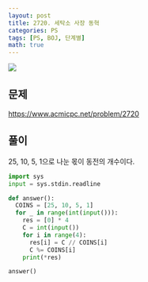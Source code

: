 ```yaml
---
layout: post
title: 2720. 세탁소 사장 동혁
categories: PS
tags: [PS, BOJ, 단계별]
math: true
---
```


<img src="https://onlinejudgeimages.s3-ap-northeast-1.amazonaws.com/images/boj-og.png" />

## 문제

https://www.acmicpc.net/problem/2720

## 풀이

25, 10, 5, 1으로 나눈 몫이 동전의 개수이다.

```python
import sys
input = sys.stdin.readline

def answer():
  COINS = [25, 10, 5, 1]
  for _ in range(int(input())):
    res = [0] * 4
    C = int(input())
    for i in range(4):
      res[i] = C // COINS[i]
      C %= COINS[i]
    print(*res)

answer()

```
